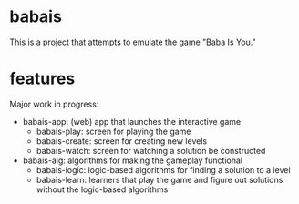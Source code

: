 # babais

This is a project that attempts to emulate the game "Baba Is You."

# features #

Major work in progress:

- babais-app: (web) app that launches the interactive game
  - babais-play: screen for playing the game
  - babais-create: screen for creating new levels
  - babais-watch: screen for watching a solution be constructed
- babais-alg: algorithms for making the gameplay functional
  - babais-logic: logic-based algorithms for finding a solution to a level
  - babais-learn: learners that play the game and figure out solutions without the logic-based algorithms